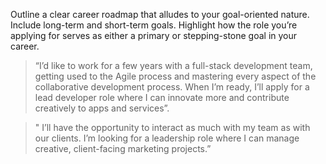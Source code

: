 Outline a clear career roadmap that alludes to your goal-oriented nature. 
Include long-term and short-term goals. 
Highlight how the role you’re applying for serves as either a primary or stepping-stone goal in your career.



> “I’d like to work for a few years with a full-stack development team, getting used to the Agile process and mastering every aspect of the collaborative development process. When I’m ready, I’ll apply for a lead developer role where I can innovate more and contribute creatively to apps and services”.


> " I’ll have the opportunity to interact as much with my team as with our clients. I’m looking for a leadership role where I can manage creative, client-facing marketing projects.”